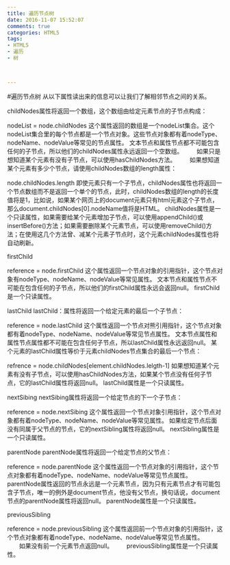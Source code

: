 ```yaml
---
title: 遍历节点树
date: 2016-11-07 15:52:07
comments: true
categories: HTML5
tags:
- HTML5
- 遍历
- 树



---
```


#遍历节点树
从以下属性读出来的信息可以让我们了解相邻节点之间的关系。

childNodes属性将返回一个数组，这个数组由给定元素节点的子节点构成：

nodeList = node.childNodes
这个属性返回的数组是一个nodeList集合。这个nodeList集合里的每个节点都是一个节点对象。这些节点对象都有着nodeType、nodeName、nodeValue等常见的节点属性。
文本节点和属性节点都不可能包含任何的子节点，所以他们的childNodes属性永远返回一个空数组。
　　如果只是想知道某个元素有没有子节点，可以使用hasChildNodes方法。
　　如果想知道某个元素有多少个节点，请使用childNodes数组的length属性：

node.childNodes.length
即使元素只有一个子节点，childNodes属性也将返回一个节点数组而不是返回一个单个的节点，此时，childNodes数组的length的长度值将是1，比如说，如果某个网页上的document元素只有html元素这个子节点，那么document.childNodes[0].nodeName值将是HTML。
childNodes属性是一个只读属性，如果需要给某个元素增加子节点，可以使用appendChild()或insertBefore()方法；如果需要删除某个元素节点，可以使用removeChild()方法；在使用这几个方法曾、减某个元素子节点时，这个元素childNodes属性也将自动刷新。

firstChild

reference = node.firstChild
这个属性返回一个节点对象的引用指针，这个节点对象有nodeType、nodeName、nodeValue等常见属性。
文本节点和属性节点不可能在包含任何的子节点，所以他们的firstChild属性永远会返回null。
firstChild是一个只读属性。

lastChild
lastChild：属性将返回一个给定元素的最后一个子节点：

reference = node.lastChild
这个属性返回一个节点对熊引用指针，这个节点对象都有着nodeType、nodeName、nodeValue等常见节点属性。
文本节点属性和属性节点属性都不可能在包含任何子节点，所以lastChild属性永远返回null。
某个元素的lastChild属性等价于元素childNodes节点集合的最后一个节点：

refrence = node.childNodes[element.childNodes.lelgth-1]
如果想知道某个元素有没有子节点，可以使用hasChildNodes方法，如果某个节点没有任何子节点，它的lastChild属性将返回null。
lastChild属性是一个只读属性。

nextSibing
nextSibing属性将返回一个给定节点的下一个子节点：

reference = node.nextSibing
这个属性返回一个节点对象引用指针，这个节点对象都有着nodeType、nodeName、nodeValue等常见属性。
如果给定节点后面没有同属于父节点的节点，它的nextSibling属性将返回null。
nextSibling属性是一个只读属性。

parentNode
parentNode属性将返回一个给定节点的父节点：

reference = node.parentNode
这个属性返回一个节点对象的引用指针，这个节点对象都有着nodeType、nodeName、nodeValue等常见节点属性。
parentNode属性返回的节点永远是一个元素节点，因为只有元素节点才有可能包含子节点，唯一的例外是document节点，他没有父节点，换句话说，document节点的parentNode属性将返回null。
parentNode属性是一个只读属性。

previousSibling

reference  = node.previousSibling
这个属性返回前一个节点对象的引用指针，这个节点对象都有着nodeType、nodeName、nodeValue等常见节点属性。
　　如果没有前一个元素节点返回null。
　　previousSibling属性是一个只读属性。
